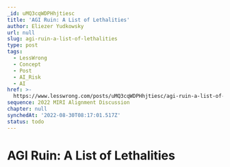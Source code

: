 ```yaml
---
_id: uMQ3cqWDPHhjtiesc
title: 'AGI Ruin: A List of Lethalities'
author: Eliezer Yudkowsky
url: null
slug: agi-ruin-a-list-of-lethalities
type: post
tags:
  - LessWrong
  - Concept
  - Post
  - AI_Risk
  - AI
href: >-
  https://www.lesswrong.com/posts/uMQ3cqWDPHhjtiesc/agi-ruin-a-list-of-lethalities
sequence: 2022 MIRI Alignment Discussion
chapter: null
synchedAt: '2022-08-30T08:17:01.517Z'
status: todo
---
```


# AGI Ruin: A List of Lethalities
